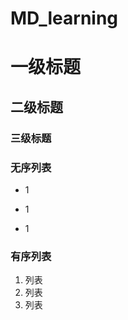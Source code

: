 # MD_learning

# 一级标题 
## 二级标题
### 三级标题 


### 无序列表
* 1                                 
+ 1            
- 1  


### 有序列表
1. 列表                          
2. 列表           
3. 列表                    

